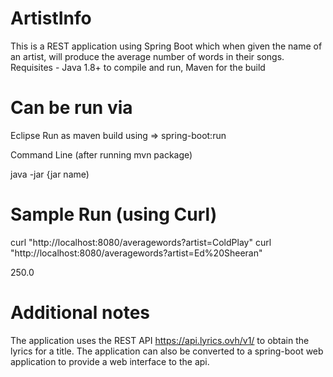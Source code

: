 # ArtistInfo
This is a REST application using Spring Boot which when given the name of an artist, will produce the average number of words in their songs.
Requisites - Java 1.8+ to compile and run, Maven for the build

# Can be run via 
Eclipse
Run as maven build using => spring-boot:run

Command Line (after running mvn package)

java -jar {jar name)

# Sample Run (using Curl)
curl "http://localhost:8080/averagewords?artist=ColdPlay"
curl "http://localhost:8080/averagewords?artist=Ed%20Sheeran"

250.0

# Additional notes
The application uses the REST API https://api.lyrics.ovh/v1/ to obtain the lyrics for a title. The application can also be converted to a spring-boot web application to provide a web interface to the api. 
